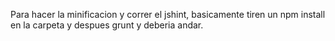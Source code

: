 Para hacer la minificacion y correr el jshint, basicamente tiren un npm install en la carpeta y despues grunt y deberia andar.
